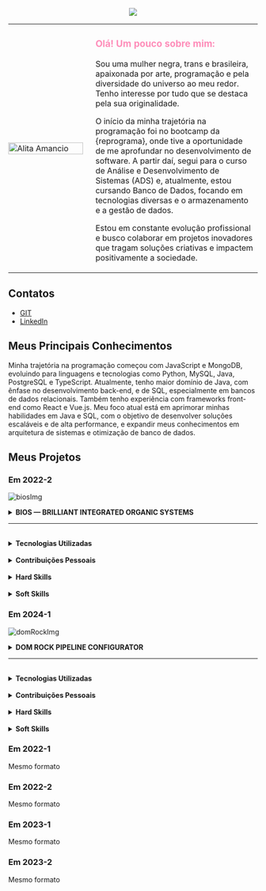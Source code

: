 <p align="center">
  <img src="https://capsule-render.vercel.app/api?type=transparent&width=1000&height=120&text=Alita%20Amancio%20%7C%20Portf%C3%B3lio%20APIs&fontColor=FE8DB9&fontSize=50" />
</p>

<table cellspacing="0" border="0" style="border-collapse: collapse;">
  <tr>
    <td width="30%" style="border:none; padding:0;">
      <img src="https://github.com/user-attachments/assets/cce28d30-7681-4f66-b4a2-bfc0ab0bf5d8" alt="Alita Amancio" width="100%" />
    </td>
    <td style="border:none; padding-left: 25px; vertical-align: top;">
      <h3><span style="color:#FE8DB9;">Olá! Um pouco sobre mim:</span></h3>
      <p>Sou uma mulher negra, trans e brasileira, apaixonada por arte, programação e pela diversidade do universo ao meu redor. Tenho interesse por tudo que se destaca pela sua originalidade.</p>
      <p>O início da minha trajetória na programação foi no bootcamp da {reprograma}, onde tive a oportunidade de me aprofundar no desenvolvimento de software. A partir daí, segui para o curso de Análise e Desenvolvimento de Sistemas (ADS) e, atualmente, estou cursando Banco de Dados, focando em tecnologias diversas e o armazenamento e a gestão de dados.</p>
      <p>Estou em constante evolução profissional e busco colaborar em projetos inovadores que tragam soluções criativas e impactem positivamente a sociedade.</p>
    </td>
  </tr>
</table>



## Contatos

- [GIT](https://github.com/AlitaAmancio)
- [LinkedIn](https://www.linkedin.com/in/AlitaAmancio/)

## Meus Principais Conhecimentos

Minha trajetória na programação começou com JavaScript e MongoDB, evoluindo para linguagens e tecnologias como Python, MySQL, Java, PostgreSQL e TypeScript. Atualmente, tenho maior domínio de Java, com ênfase no desenvolvimento back-end, e de SQL, especialmente em bancos de dados relacionais. Também tenho experiência com frameworks front-end como React e Vue.js. Meu foco atual está em aprimorar minhas habilidades em Java e SQL, com o objetivo de desenvolver soluções escaláveis e de alta performance, e expandir meus conhecimentos em arquitetura de sistemas e otimização de banco de dados.

## Meus Projetos

### Em 2022-2
![biosImg](https://github.com/user-attachments/assets/51934458-b927-44e0-90f0-4144259c9c9e)

<details>
<summary>
  <strong>
    BIOS — BRILLIANT INTEGRATED ORGANIC SYSTEMS
  </strong>
</summary>

A solução criada é uma plataforma web dedicada à gestão e monitoramento de problemas em máquinas distribuídas nos laboratórios da Fatec SJC. A BIOS oferece uma interface prática e intuitiva que permite reportar e acompanhar falhas de forma rápida e organizada. Com foco em otimizar o fluxo de manutenção, a plataforma facilita a comunicação entre usuários e equipes técnicas, garantindo maior eficiência e transparência no processo de atendimento e resolução dos incidentes.

[GIT](https://github.com/m-u-l-a-s/BIOS)

</br>

<details>
<summary>
<strong>Empresa Parceira: Fatec SJC</strong>
</summary>

</br>

A Fatec São José dos Campos é uma instituição pública de ensino focada em tecnologia e inovação, reconhecida pela formação de profissionais qualificados para o mercado regional. Com infraestrutura moderna e forte conexão com o setor produtivo, a Fatec contribui para o desenvolvimento de soluções práticas e eficientes, como a plataforma BIOS.

[Fatec SJC](https://fatecsjc-prd.azurewebsites.net/)

</details>

</br>

<details>
<summary>
<strong>Problema Identificado</strong>
</summary>

</br>

Na Fatec São José dos Campos, a manutenção das máquinas em diversos laboratórios depende de processos manuais para reportar e acompanhar falhas, o que pode gerar atrasos e dificuldades na comunicação entre usuários e equipes técnicas. Essa abordagem torna o processo de manutenção menos eficiente e impacta negativamente a agilidade na resolução dos problemas. O desafio, portanto, é desenvolver uma plataforma prática e intuitiva que permita o registro e monitoramento ágil dos incidentes, facilitando a comunicação e otimizando o fluxo de trabalho das equipes responsáveis pela manutenção.

</details>

</br>

<details>
<summary>
<strong>Solução Entregue</strong>
</summary>

</br>

A solução desenvolvida é uma plataforma web intuitiva e eficiente para o gerenciamento e monitoramento de falhas em máquinas dos laboratórios da Fatec São José dos Campos. A BIOS permite que os usuários reportem problemas de forma rápida e acompanhem o status das solicitações em tempo real. A interface facilita a comunicação entre os usuários e as equipes técnicas, organizando as informações de maneira clara e acessível. Além disso, a plataforma oferece funcionalidades para priorização dos atendimentos, controle de permissões e um painel administrativo que possibilita o monitoramento detalhado dos chamados e dos processos de manutenção, garantindo transparência, agilidade e maior eficiência operacional.

</details>

</details>

---

</br>

<details>
<summary>
<strong>Tecnologias Utilizadas</strong>
</summary>

</br>

- **HTML**: Utilizado para estruturar o conteúdo da interface web, garantindo uma base sólida e semântica para o front-end da aplicação.

- **CSS**: Responsável pela estilização da interface, permitindo um design moderno, responsivo e atraente para os usuários.

- **JavaScript**: Linguagem principal para tornar a interface interativa e dinâmica, facilitando a comunicação com o back-end e melhorando a experiência do usuário.

- **Python**: Linguagem utilizada no desenvolvimento do back-end, escolhida pela sua simplicidade, versatilidade e grande ecossistema de bibliotecas.

- **Flask**: Framework Python utilizado para construir a aplicação web, proporcionando uma estrutura leve e flexível para desenvolvimento rápido e manutenção eficiente.

- **Bootstrap**: Biblioteca CSS utilizada para acelerar a criação de interfaces responsivas e consistentes, com componentes prontos e design adaptável a diferentes dispositivos.

- **Figma**: Ferramenta de design colaborativo para criação e prototipagem da interface da aplicação, facilitando a comunicação visual entre equipe e stakeholders.

- **GitHub**: Plataforma utilizada para controle de versão do código-fonte, gerenciamento de versões, colaboração e integração contínua do projeto.

- **MySQL**: Sistema de gerenciamento de banco de dados relacional utilizado para armazenar e organizar os dados da aplicação de forma segura e eficiente.

- **Discord**: Ferramenta de comunicação adotada pela equipe para discussões rápidas, troca de ideias e colaboração em tempo real durante o desenvolvimento do projeto.
</details>

</br>

<details> 
<summary> 
<strong>Contribuições Pessoais</strong> 
</summary> 

</br>
  
Durante o projeto, atuei principalmente na implementação de funcionalidades do front-end com foco em acessibilidade da informação, experiência do usuário e boas práticas visuais. A seguir, listo algumas contribuições relevantes:

<details> 
  
<summary> 
<strong>Base das recomendações de solução de problemas</strong> 
</summary>

Implementei uma funcionalidade interativa no formulário de reporte de problemas que sugere automaticamente soluções básicas com base no tipo de erro selecionado pelo usuário (ex: "Teclado", "Internet", "Máquina não liga"). A lógica foi escrita em JavaScript e integrada ao HTML da página reportar.html, e novos estilos foram aplicados via CSS para garantir uma exibição clara das mensagens. A solução contribui diretamente para a autonomia do usuário final e reduz o número de chamados desnecessários.

</details> </br> <details> <summary> <strong>Adicionado link colapsável 'Especificações das Máquinas'</strong> </summary>
Implementei um componente colapsável para exibição das especificações técnicas das máquinas da instituição na tela de consulta de problemas resolvidos. A reformulação incluiu a organização semântica da informação em HTML e o uso de classes CSS para controle visual. A seção foi projetada para ser acessível e responsiva, melhorando a usabilidade e reduzindo o excesso de informações visíveis por padrão.

</details> </br>
Essas entregas evidenciam minha atenção a detalhes de usabilidade, clareza de código e boas práticas na organização da interface. Combinando HTML, CSS e JavaScript puro, contribuí para tornar a plataforma mais amigável, funcional e acessível para os usuários da BIOS.

</details> </br>

<details> <summary> <strong>Hard Skills</strong> </summary>

</br>
  
Ao longo do projeto, desenvolvi competências técnicas essenciais, explorando tecnologias de front-end e back-end, além de metodologias ágeis de gestão de produto. Foi uma oportunidade valiosa para aplicar e consolidar conhecimentos práticos logo no início da minha jornada acadêmica em tecnologia.

<details> <summary> <strong>Desenvolvimento Web (HTML, CSS, JS)</strong> </summary>
  
- **HTML5**: Utilizei HTML para estruturar as interfaces do sistema, criando páginas intuitivas e bem organizadas. Trabalhei com tags semânticas e elementos reutilizáveis, alcançando proficiência intermediária no desenvolvimento de estruturas web responsivas.

- **CSS3**: Apliquei estilos personalizados às páginas utilizando CSS puro, aprimorando a estética da interface e garantindo uma boa usabilidade. Experimentei variações de layout e explorei propriedades como border-radius, text-align e height: fit-content.

- **JavaScript**: Implementei lógica de interação no front-end com JavaScript puro, como sugestões dinâmicas baseadas na escolha do usuário. Alcancei proficiência intermediária, com foco em DOM manipulation e boas práticas de legibilidade de código.

</details> </br> <details> <summary> <strong>Desenvolvimento Backend (Python/Flask)</strong> </summary>
  
- **Python**: Utilizei Python como base da aplicação backend, estruturando a lógica dos endpoints e o fluxo de dados entre a interface e o banco de dados. Proficiência alcançada: intermediária, com domínio da sintaxe e uso de bibliotecas nativas.

- **Flask**: Com Flask, estruturei rotas e conectei formulários do front-end com o backend da aplicação, além de configurar templates. Esta experiência me deu uma compreensão prática do modelo MVC e da organização de projetos em microframeworks.

</details> </br> <details> <summary> <strong>Banco de Dados e Modelagem</strong> </summary>
  
- **MySQL**: Realizei a criação de tabelas, ajustes de colunas e manutenção do banco de dados relacional, garantindo a integridade dos dados inseridos pela plataforma. A proficiência é básica a intermediária, com foco na sintaxe SQL e estruturação de dados.

</details> </br> <details> <summary> <strong>Design e Prototipação</strong> </summary>
  
- **Figma**: Usei o Figma para organizar ideias e criar esboços visuais da interface. A ferramenta auxiliou na comunicação visual com o time, especialmente nas fases iniciais de concepção da experiência do usuário.

</details> </br> <details> <summary> <strong>Versionamento e Colaboração</strong> </summary>
  
- **GitHub**: Participei ativamente do versionamento do código, criando e revisando pull requests. Proficiência básica, com foco em boas práticas de commit e organização de branches.

- **Discord**: Utilizado como principal canal de comunicação com a equipe, facilitando a troca rápida de informações e o alinhamento das entregas em tempo real.

</details> </br> <details> <summary> <strong>Gestão de Produto (Atuação como P.O.)</strong> </summary>
  
Atuei como Product Owner (P.O.), representando os interesses do cliente e garantindo o alinhamento do projeto com as necessidades reais do usuário. Participei de reuniões, elaborei especificações técnicas e organizei prioridades de desenvolvimento. Essa atuação me proporcionou experiência prática em metodologias ágeis e uma visão ampla sobre planejamento e entregas em projetos reais.

</details> </details>

</br>

<details> <summary> <strong>Soft Skills</strong> </summary>
  
- **Comunicação com o Cliente**: Como P.O., exerci uma comunicação clara e empática com os stakeholders, traduzindo as demandas em requisitos técnicos compreensíveis para a equipe. Essa habilidade foi fundamental para garantir que a solução atendesse às expectativas do cliente.

- **Aprendizado Rápido**: Sendo meu primeiro semestre na área de tecnologia, mergulhei em diversas linguagens, ferramentas e frameworks de forma autodidata e colaborativa. Desenvolvi a habilidade de aprender sob demanda, aplicando novos conhecimentos em tempo real durante o desenvolvimento.

- **Proatividade**: Tomei iniciativa na identificação de melhorias e propondo soluções, tanto em aspectos técnicos quanto organizacionais. Essa postura me ajudou a evoluir rapidamente dentro do time e assumir responsabilidades de liderança desde o início.

- **Trabalho em Equipe**: Contribuí ativamente com a equipe multidisciplinar, respeitando o fluxo de trabalho ágil e colaborando para o alcance dos objetivos comuns. A troca constante de ideias e o suporte mútuo fortaleceram a coesão do grupo.

- **Organização**: Com a rotina estruturada em sprints, desenvolvi habilidades de planejamento e controle de tempo, organizando tarefas e acompanhando entregas de forma eficaz, mesmo diante de múltiplas demandas simultâneas.

- **Empatia e Escuta Ativa**: Ao lidar diretamente com usuários e desenvolvedores, aprendi a escutar com atenção antes de propor soluções, levando em consideração diferentes perspectivas para tomar decisões mais assertivas.

</details>

### Em 2024-1
![domRockImg](https://github.com/user-attachments/assets/b586aa77-0630-4e02-a2fa-4c1ee8281247)

<details>
<summary>
<strong>DOM ROCK PIPELINE CONFIGURATOR</strong>
</summary>

A solução desenvolvida é uma plataforma web voltada para a gestão e configuração automatizada das fontes de dados, abordando a necessidade de simplificar e agilizar o processo de implantação para os clientes da Dom Rock. A plataforma permite aos usuários importar arquivos CSV ou Excel, ajustar tipos de dados, configurar mapeamentos e aplicar regras de transformação, como "de para", tudo por meio de uma interface intuitiva. Além disso, o sistema oferece controle de permissões e um painel administrativo com dashboards interativos e logs de rastreabilidade, garantindo agilidade, segurança e maior autonomia na configuração e gerenciamento dos dados, desde a importação até a transformação, com menor dependência de técnicos especialistas.

[GIT](https://github.com/wiz-fatec/dom-rock-pipeline-configurator)

</br>

<details>
<summary>
<strong>Empresa Parceira: Dom Rock</strong>
</summary>

</br>

A empresa Domrock é uma parceira estratégica no desenvolvimento deste projeto, especializada em soluções tecnológicas que aprimoram a gestão de dados e a inteligência de negócios. Com uma forte presença no mercado de TI, a Domrock tem como missão entregar soluções de alta qualidade e escalabilidade para seus clientes, proporcionando uma experiência única e customizada para atender às necessidades específicas de cada projeto. A parceria com a Domrock trouxe não apenas expertise técnica, mas também uma abordagem voltada para a inovação e a melhoria contínua dos processos de dados.

[DOM ROCK](https://www.domrock.net/)

</details>

</br>

<details>
<summary>
<strong>Problema Identificado</strong>
</summary>

</br>

Dom Rock possui uma arquitetura de processamento de dados encadeados denominado pipeline que contempla alguns estágios. Esses estágios são orquestrados de forma automatizada mediante características das fontes de dados e soluções de algoritmos de IA ou modelos matemáticos em função do negócio dos clientes. Na metodologia de implantação da solução, existe a necessidade de configurar as fontes de dados envolvidas para que a plataforma possa operar. Essa configuração, atualmente, é manual e trata-se de um passo crítico e fundamental que consome muito tempo de técnicos. O desafio, portanto, foi criar uma interface amigável para configuração das fontes de dados em alguns estágios que levariam a dois benefícios tangíveis: maior agilidade de configurar implantação para clientes Dom Rock e diminuit a dependência de técnicos especialistas para a configuração.

</details>

</br>

<details>
<summary>
<strong>Solução Entregue</strong>
</summary>

</br>

A solução desenvolvida foi uma plataforma web completa que resolve o problema de forma eficiente e prática. A interface de upload de dados permite aos usuários importar arquivos CSV ou Excel e visualizar a estrutura dos dados de forma clara e organizada, com a possibilidade de ajustar os tipos de dados, identificar colunas que podem conter valores nulos e definir regras de negócios. Além disso, foram implementadas funcionalidades de mapeamento de chave identificadora, configuração de transformações de dados (como a aplicação de regras de “de para”), e o gerenciamento de permissões de usuários com diferentes níveis de acesso e funcionalidades. A plataforma ainda conta com um painel de administração que oferece dashboards quantitativos e logs de rastreabilidade, permitindo ao administrador controlar e monitorar todas as ações realizadas pelos usuários de forma segura e transparente.

</details>

</details>

---

</br>

<details>
<summary>
<strong>Tecnologias Utilizadas</strong>
</summary>

</br>

- **Java**: Utilizado como linguagem principal para o desenvolvimento da aplicação back-end, proporcionando robustez e escalabilidade, além de facilitar a integração com outras tecnologias e frameworks.

- **Spring**: Framework utilizado para construir a aplicação em Java, oferecendo uma estrutura ágil e de fácil manutenção, com recursos como injeção de dependência, segurança e gerenciamento de transações.

- **IntelliJ IDEA**: IDE utilizada no desenvolvimento do projeto, devido às suas poderosas ferramentas de refatoração, depuração e suporte completo para Java e Spring, tornando o processo de desenvolvimento mais eficiente.

- **Visual Studio Code**: Editor de código também utilizado para o desenvolvimento, proporcionando uma interface leve e eficiente com suporte a extensões que facilitam a codificação e o gerenciamento de projetos.

- **HTML5**: Linguagem fundamental para a criação da estrutura do front-end da aplicação, garantindo compatibilidade com diferentes navegadores e dispositivos, além de possibilitar o uso de elementos semânticos para uma melhor acessibilidade e SEO.

- **Vue.js**: Framework JavaScript utilizado para construir a interface interativa do front-end. Permite a criação de componentes reutilizáveis e reativos, o que contribui para uma experiência de usuário fluida e dinâmica.

- **MySQL**: Banco de dados relacional utilizado para armazenar e gerenciar os dados da aplicação. Sua flexibilidade e suporte para grandes volumes de dados foram essenciais para a organização das informações de forma eficiente.

- **Figma**: Ferramenta de design colaborativo utilizada para criar protótipos da interface da aplicação, permitindo que a equipe de desenvolvimento e os stakeholders visualizassem e ajustassem o design de forma rápida e colaborativa.

- **StackOverflow**: Plataforma de ajuda técnica onde a equipe recorreu para tirar dúvidas, resolver problemas de programação e encontrar soluções para desafios específicos, colaborando com uma comunidade global de desenvolvedores.

- **Discord**: Ferramenta de comunicação utilizada pela equipe para discussões informais e rápidas, além de facilitar a colaboração em tempo real durante o desenvolvimento do projeto, com recursos de voz e texto.

- **Slack**: Plataforma de comunicação corporativa que foi utilizada para troca de informações com o Cliente.
</details>

</br>

<details>
<summary>
<strong>Contribuições Pessoais</strong>
</summary>

</br>

Durante o projeto, contribuí para diversas áreas do desenvolvimento, tanto no frontend quanto no backend. Minhas contribuições abordaram a resolução de problemas críticos, a implementação de novas funcionalidades e a melhoria da arquitetura do sistema. Abaixo, descrevo em detalhes algumas dessas contribuições divididas por commit:

<details>
<summary>
<strong>Add lz configuration POST</strong>
</summary>

O que começou como uma tarefa simples de adicionar um método específico se desdobrou em uma tarefa maior. Neste commit, refatorei algumas informações das Models ColumnConfig e LZMetadataConfig, o que implicou mudanças no próprio script do banco de dados. Com o intuito de formalizar a arquitetura MVC no projeto, criei interfaces que extendem o JpaRepository, desenvolvi os serviços correspondentes e, por fim, o controlador ColumnConfig com a adição do método POST inicialmente proposto. Foi um exercício interessante para uma primeira sprint, porém, em retrospectiva, creio que os nomes das classes poderiam ser repensados para maior clareza e praticidade.

</details>

</br>

<details>
<summary>
<strong>Hotfix removing column duplicating row</strong>
</summary>

Este commit, resultado da minha primeira interação com a ferramenta Vue e da experimentação com SCSS, aborda um problema de duplicação de colunas no frontend. Especificamente, corrigi um bug onde as colunas estavam sendo duplicadas na visualização, ajustando o componente Vue responsável por exibi-las e modificando o estilo SCSS para garantir que o layout fosse aplicado corretamente. Essas mudanças melhoraram a integridade dos dados exibidos e a experiência do usuário.

</details>

</br>

<details>
<summary>
<strong>Add Bronze Columns + Refactor Controllers & Update</strong>
</summary>
Este commit implementa as seguintes mudanças significativas no projeto:

- Adição de Colunas no SQL e Modelos: Foram adicionadas as colunas column_is_hash e column_valid tanto no script SQL quanto nos modelos relacionados, para suportar novos requisitos de configuração.

- Criação do Arquivo de Visualização (Views): Foi criado um novo arquivo "Views" para permitir a visualização dos dados dependendo da rota, utilizando a ferramenta JsonView. Isso proporciona um controle mais granular sobre quais dados são expostos em diferentes endpoints da API.

- Refatoração dos Controladores: Os métodos dos controladores ListViewController e ConfigViewController foram refatorados e renomeados para BronzeConfigController e LZConfigController, respectivamente. Esta refatoração inclui:

  - BronzeConfigController: Agora gerencia rotas relacionadas à configuração bronze, incluindo métodos para converter arquivos Excel para JSON e para obter e atualizar configurações específicas.
  - LZConfigController: Substitui o ConfigController e adiciona métodos para lidar com a conversão de arquivos CSV para JSON e para operações de CRUD nas configurações LZ.
  - Refatoração do Método UPDATE: O método de atualização foi revisado e melhorado para garantir uma manipulação mais eficiente das atualizações de configuração. A lógica agora inclui a atualização de colunas associadas ao arquivo de configuração.
  - Eliminação de Controladores Obsoletos: Os arquivos ListViewController.java e ConfigController.java foram removidos para refletir a nova estrutura e evitar redundâncias.

  Essas alterações melhoram a organização do código, a capacidade de manutenção e a flexibilidade para futuras adições de funcionalidades.
  </details>

</br>

<details>
<summary>
<strong>Add DonutChart backend logic for "Usuario por Empresa"</strong>
</summary>
O commit inclui ajustes e melhorias na implementação do gráfico de donut no front-end (Vue.js), incluindo a correção de erros, remoção de duplicações e ajustes no template e estilo. No back-end (Java/Spring), foram adicionadas novas funcionalidades para suportar a visualização do número de usuários por empresa, incluindo a criação de novos endpoints e a definição de consultas apropriadas no repositório.
</details>

</br>

Essas contribuições demonstram o desenvolvimento de habilidades técnicas e uma abordagem prática para resolver problemas e aprimorar o sistema. Desde ajustes em modelos e controladores no backend até a correção de bugs e melhorias de estilo no frontend, cada tarefa contribuiu para o avanço do projeto e ajudou a fortalecer minha experiência em áreas essenciais do desenvolvimento de software.

</details>

</br>

<details>
<summary>
<strong>Hard Skills</strong> 
</summary>

</br>

Durante o projeto, diversas hard skills foram aplicadas e desenvolvidas. Abaixo estão as principais competências técnicas utilizadas, acompanhadas do nível de proficiência alcançado:

<details>
<summary>
<strong>Desenvolvimento Backend (Java/Spring)</strong>
</summary>

- **Java/Spring Framework**: Trabalhei com Java e o framework Spring para desenvolver e refatorar a lógica de backend. Adicionei funcionalidades para a criação e manipulação de configurações, incluindo a implementação de novos endpoints REST e a criação de consultas SQL específicas. O nível de proficiência alcançado é avançado, pois fui responsável pela implementação de métodos CRUD, configuração de repositórios e integração com o banco de dados.

- **JPA/Hibernate**: Utilizei JPA (Java Persistence API) para a criação e manipulação de entidades e repositórios. Desenvolvi interfaces que estendem `JpaRepository` e implementei consultas personalizadas para suportar novos requisitos. Alcancei um nível de proficiência avançado, especialmente ao refatorar modelos e ajustar a configuração do banco de dados.

- **SQL**: Fiz ajustes no script SQL e atualizei modelos para adicionar novas colunas e suportar novos requisitos de configuração. A proficiência é avançada, considerando a complexidade das alterações feitas e a integração com a lógica do backend.
</details>

</br>

<details>
<summary>
<strong>Desenvolvimento Frontend (Vue.js)</strong>
</summary>

- **Vue.js**: Trabalhei com o Vue.js para ajustar componentes e corrigir bugs. Refatorei o componente `DonutChart` e ajustei a visualização dos dados. Desenvolvi um entendimento avançado da framework ao lidar com dados dinâmicos e atualizar templates.

- **SCSS/CSS**: Corrigi problemas de layout e estilo usando SCSS, garantindo que a apresentação dos dados fosse correta e responsiva. A proficiência alcançada é intermediária, com habilidade em ajustar estilos e resolver problemas de layout.
</details>

</br>

<details>
<summary>
<strong>Ferramentas e Tecnologias de Desenvolvimento</strong>
</summary>

- **JsonView**: Utilizei o JsonView para criar arquivos de visualização que controlam quais dados são expostos em diferentes endpoints da API. Isso demonstra um nível de proficiência intermediário em ferramentas de manipulação e visualização de dados.

- **Integração Frontend e Backend**: Trabalhei na integração entre o frontend e o backend, garantindo que os dados fossem corretamente recuperados e exibidos na interface do usuário. Isso incluiu ajustes na lógica de visualização e manipulação de dados, alcançando um nível avançado de proficiência.
</details>

</br>

<details>
<summary>
<strong>Metodologias e Boas Práticas</strong>
</summary>

- **Refatoração de Código**: Refatorei controladores e métodos para melhorar a organização e a manutenibilidade do código. A proficiência alcançada é avançada, demonstrando habilidade em organizar e otimizar a estrutura do código.

- **Resolução de Problemas e Debugging**: Resolvi problemas de duplicação de colunas e ajuste de estilos, melhorando a integridade dos dados e a experiência do usuário. Isso reflete uma proficiência intermediária a avançada na resolução de problemas e debugging.
</details>

</br>

Em resumo, o projeto proporcionou uma oportunidade significativa para aplicar e aprimorar habilidades em desenvolvimento backend e frontend, com um foco particular em Java/Spring e Vue.js. O nível de proficiência alcançado varia de intermediário a avançado, refletindo o trabalho significativo em ajustes, refatorações e integração de sistemas.

</details>

</br>

<details>
<summary>
<strong>Soft Skills</strong>
</summary>

</br>

- **Comunicação**: Como nova integrante de um time já pré-estabelecido, precisei exercitar minhas habilidades de comunicação para me adaptar às dinâmicas de trabalho da equipe. A comunicação clara e assertiva foi fundamental para compreender os desafios e expectativas dos outros membros do time, assim como para compartilhar minhas próprias ideias e progressos. Ao longo do tempo, aprimorei minha capacidade de ouvir ativamente, buscando sempre um entendimento completo antes de responder ou tomar decisões.

- **Flexibilidade**: Ao ingressar em um time que já possuía uma rotina estabelecida, precisei demonstrar flexibilidade para me adaptar rapidamente aos novos métodos de trabalho e estilos de colaboração. A flexibilidade foi essencial para lidar com mudanças inesperadas, como ajustes de prazos ou prioridades, sem perder o foco nas entregas. Aprendi a ajustar minhas abordagens conforme as necessidades da equipe, respeitando a metodologia ágil e contribuindo para um ambiente de trabalho mais dinâmico e colaborativo.

- **Organização do Tempo**: Trabalhando com a metodologia Scrum, tive que me adaptar rapidamente à divisão das sprints e ao planejamento de tarefas de acordo com prazos bem definidos. A organização do meu tempo foi crucial para garantir que eu cumprisse minhas responsabilidades dentro do ciclo da sprint, sem comprometer a qualidade das entregas. Aprendi a priorizar atividades, a dividir tarefas em blocos menores e a ser disciplinada no acompanhamento do progresso das minhas responsabilidades, o que facilitou uma colaboração mais eficiente dentro do time.

- **Trabalho em Equipe**: A colaboração eficaz com o time foi essencial para o sucesso de projetos dentro do método ágil. Precisei me integrar rapidamente ao grupo, entendendo as competências de cada membro e como poderia contribuir para a coesão do time. A empatia foi uma habilidade-chave, pois ajudou a estabelecer um ambiente de confiança e respeito mútuo, favorecendo a troca de ideias e a resolução de conflitos de maneira construtiva. Aprendi a reconhecer as forças individuais dos colegas e a alinhar esforços para alcançar os objetivos comuns.

- **Resolução de Problemas**: Durante as sprints, surgiram desafios inesperados que exigiram pensamento crítico e habilidades de resolução de problemas. Precisava ser capaz de identificar rapidamente as causas raízes dos obstáculos e colaborar com os membros do time para encontrar soluções criativas e eficientes. A capacidade de pensar de forma estratégica, considerar diferentes abordagens e trabalhar de maneira colaborativa foi essencial para manter o fluxo de trabalho produtivo e a qualidade das entregas.

- **Adaptabilidade**: Em um ambiente ágil, as condições e as demandas podem mudar rapidamente, e ser capaz de se adaptar a essas mudanças foi uma habilidade essencial. Aprendi a ser proativa ao me ajustar às alterações nas prioridades ou processos, mantendo sempre o foco nos objetivos do time. Isso não só ajudou a melhorar meu desempenho individual, mas também fortaleceu minha contribuição para o time como um todo, que precisa de agilidade para reagir às mudanças do ambiente de desenvolvimento.

- **Gestão de Conflitos**: Ao trabalhar em equipe, é natural que surjam divergências de opinião ou conflitos de abordagem. Ao longo dessa adaptação, desenvolvi habilidades para lidar com essas situações de forma construtiva. Ao invés de evitar os conflitos, aprendi a abordá-los de maneira aberta e respeitosa, buscando sempre o consenso e a melhor solução para o grupo. Essa habilidade foi fundamental para manter a harmonia no time e garantir que os desafios fossem superados com foco no resultado final.

- **Proatividade**: Para me integrar de forma eficaz ao time, precisei ser proativa ao assumir responsabilidades e tomar a iniciativa, seja ao sugerir melhorias nos processos ou ao antecipar possíveis problemas. Essa atitude não só acelerou meu processo de adaptação, como também mostrou meu comprometimento com o sucesso do time e com a entrega de resultados. Ao agir de forma proativa, contribuo para um ambiente de trabalho mais dinâmico e com menos necessidade de supervisão constante.
</details>

### Em 2022-1

Mesmo formato

### Em 2022-2

Mesmo formato

### Em 2023-1

Mesmo formato

### Em 2023-2

Mesmo formato
